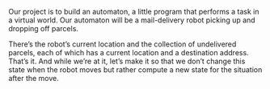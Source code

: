 Our project is to build an automaton, a little program that performs a task in a virtual world. Our automaton will be a mail-delivery robot picking up and dropping off parcels.

There’s the robot’s current location and the collection of undelivered parcels, each of which has a current location and a destination address. That’s it.
And while we’re at it, let’s make it so that we don’t change this state when the robot moves but rather compute a new state for the situation after the move.

